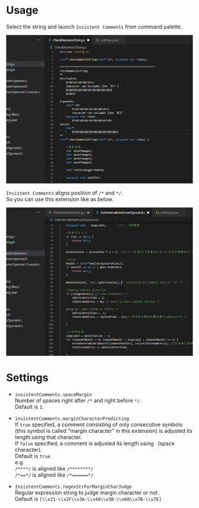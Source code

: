 # Usage

Select the string and launch `Insistent Comments` from command palette.  

![](assets/images/all-line.gif)  

`Insistent Comments` aligns position of `/*` and `*/`.   
So you can use this extension like as below.  

![](assets/images/selected.gif)  

# Settings

 - `insistentComments.spaceMargin`  
   Number of spaces right after `/*` and right before `*/`.  
   Default is `1`.    

 - `insistentComments.marginCharacterPredicting`  
   If `true` specified, a comment consisting of only consecutive symbols (this symbol is called "margin character" in this extension) is adjusted its length using that character.  
   If `false` specified, a comment is adjusted its length using ` `(space character).   
   Default is `true`.  
   e.g.  
   `/****/` is aligned like `/********/`  
   `/*==*/` is aligned like `/*======*/`

 - `InsistentComments.regexStrForMarginCharJudge`  
   Regular expression string to judge margin character or not.  
   Default is `[\\x21-\\x2F\\x3A-\\x40\\x5B-\\x60\\x7B-\\x7E]`  


